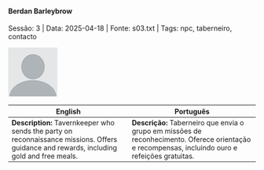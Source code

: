 
#### Berdan Barleybrow

Sessão: 3 | Data: 2025-04-18 | Fonte: s03.txt | Tags: npc, taberneiro, contacto

![Berdan Barleybrow](docs/dm/-/npc/blank.png)

| English | Português |
|---------|-----------|
| **Description:** Tavernkeeper who sends the party on reconnaissance missions. Offers guidance and rewards, including gold and free meals. | **Descrição:** Taberneiro que envia o grupo em missões de reconhecimento. Oferece orientação e recompensas, incluindo ouro e refeições gratuitas. |



















